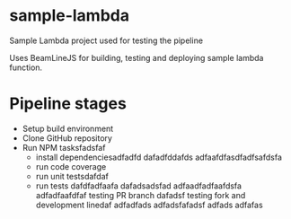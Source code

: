 # sample-lambda
Sample Lambda project used for testing the pipeline

Uses BeamLineJS for building, testing and deploying sample lambda function.

# Pipeline stages
* Setup build environment
* Clone GitHub repository
* Run NPM tasksfadsfaf
  * install dependenciesadfadfd
  dafadfddafds
  adfaafdfasdfadfsafdsfa
  * run code coverage
  * run unit testsdafdaf
  * run tests
dafdfadfaafa
dafadsadsfad
adfaadfadfaafdsfa
adfadfaafdfaf
testing PR branch
dafadsf
testing fork and development linedaf
adfadfads
adfadsfafadsf
adfads
adfafas
